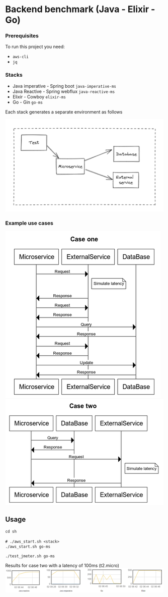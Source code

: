 # Backend benchmark (Java - Elixir - Go)

### Prerequisites
To run this project you need:

- `aws-cli`
- `jq`


### Stacks 
- Java imperative - Spring boot `java-imperative-ms`
- Java Reactive - Spring webflux `java-reactive-ms`
- Elixir - Cowboy `elixir-ms`
- Go - Gin `go-ms`


Each stack generates a separate environment as follows


![Environment](results/environment.png)

### Example use cases

![Case one](results/case-one.png)
![Case two](results/case-two.png)

## Usage

```shell
cd sh

# ./aws_start.sh <stack>
./aws_start.sh go-ms
```

```shell
./test_jmeter.sh go-ms
```

Results for case two with a latency of 100ms (t2.micro)
![Case two results](results/case-two-results-t2micro.png)

